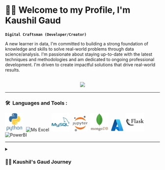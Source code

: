 # 🏄‍♂️ Welcome to my Profile, I'm Kaushil Gaud

**`Digital Craftsman (Developer/Creator)`**

A new learner in data, I'm committed to building a strong foundation of knowledge and skills to solve real-world problems through data science/analysis. I'm passionate about staying up-to-date with the latest techniques and methodologies and am dedicated to ongoing professional development. I'm driven to create impactful solutions that drive real-world results.

<p align="center">
  <br>
  <img src="https://media4.giphy.com/media/gh0RRgkTXedvF0pDc0/giphy.gif?cid=ecf05e47wjnsbbien128y8hxcmhlrxmo3wheninhm395igoz&rid=giphy.gif&ct=g" />
  <br>
</p>

---

### 🛠 &nbsp;Languages and Tools :

<p>
<img src="https://github.com/devicons/devicon/blob/1119b9f84c0290e0f0b38982099a2bd027a48bf1/icons/python/python-original-wordmark.svg" title="Python" alt = "Python" width="60" height="60"/>&nbsp;  
<img src="https://github.com/sempostma/office365-icons/blob/4ef2ee3dc5705f4ab23bc5fc7f236884d0bc10f3/png/1024/excel.png" title="Ms Excel" alt = "Ms Excel" width="40" height="40"/>&nbsp;  
<img src="https://github.com/devicons/devicon/blob/1119b9f84c0290e0f0b38982099a2bd027a48bf1/icons/mysql/mysql-plain-wordmark.svg" title="Mysql" alt = "Mysql" width="60" height="60"/>&nbsp;
<img src="https://github.com/devicons/devicon/blob/1119b9f84c0290e0f0b38982099a2bd027a48bf1/icons/jupyter/jupyter-original-wordmark.svg" title="Jupyter" alt = "Jupyter" width="50" height="50"/>&nbsp; 
<img src="https://github.com/devicons/devicon/blob/1119b9f84c0290e0f0b38982099a2bd027a48bf1/icons/mongodb/mongodb-original-wordmark.svg" title="Mongodb" alt = "Mongodb" width="60" height="60"/>&nbsp; 
<img src="https://github.com/devicons/devicon/blob/1119b9f84c0290e0f0b38982099a2bd027a48bf1/icons/azure/azure-original.svg" title="Azure" alt = "Azure" width="40" height="40"/>&nbsp; 
<img src="https://github.com/devicons/devicon/blob/1119b9f84c0290e0f0b38982099a2bd027a48bf1/icons/flask/flask-original-wordmark.svg" title="Flask" alt = "Flask" width="60" height="60"/>&nbsp; 
<img src="https://github.com/microsoft/PowerBI-Icons/blob/f1d4dd6cd52338a186f58bc29c437f64cf6b327b/SVG/Power-BI.svg" title="PowerBI" alt = "PowerBI" width="40" height="40"/>&nbsp;  
  
  
  
</p>

---
<details>
 <summary><h3>👨‍💻 Kaushil's Gaud Journey</h3></summary>
 I started my journey in the world of data as a curious learner, eager to understand how data works and how it can be used to make informed decisions. As I delved deeper, I realized my passion for the field and my desire to excel in it. I've been teaching myself about various data technologies and tools, constantly pushing myself to learn more and explore new areas. However, there's something that has always bothered me - the thought of settling for the safe route and not pursuing my dream of building something of my own. I want to challenge myself to get out of my comfort zone and turn my passion for data into a tangible product. So, I'm putting measures in place to streamline my learning and focus more time on building my own data project. By the end of 2023, I hope to have fulfilled my dream of creating something that will help people make better decisions with data. Stay tuned, because I'm just getting started.
---
  
</p>

### 🔥 &nbsp; My Stats :
[![GitHub Streak](http://github-readme-streak-stats.herokuapp.com?user=kaushil99&theme=vision-friendly-dark)](https://git.io/streak-stats)

[![Top Langs](https://github-readme-stats.vercel.app/api/top-langs/?username=SIRKD9&layout=compact&theme=vision-friendly-dark)](https://github.com/anuraghazra/github-readme-stats)

---
